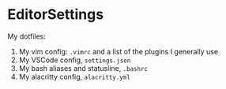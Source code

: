 # EditorSettings

My dotfiles:
1. My vim config: `.vimrc` and a list of the plugins I generally use
2. My VSCode config, `settings.json`
3. My bash aliases and statusline, `.bashrc`
4. My alacritty config, `alacritty.yml`

